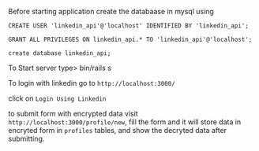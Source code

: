 Before starting application create the databaase in mysql using 

```
CREATE USER 'linkedin_api'@'localhost' IDENTIFIED BY 'linkedin_api';

GRANT ALL PRIVILEGES ON linkedin_api.* TO 'linkedin_api'@'localhost';

create database linkedin_api;
```

To Start server type> bin/rails s

To login with linkedin go to `http://localhost:3000/`

click on ` Login Using Linkedin `

to submit form with encrypted data visit `http://localhost:3000/profile/new`, fill the form and it will store data in encryted form in `profiles` tables, and show the decryted data after submitting.
